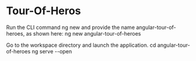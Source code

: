 # Tour-Of-Heros


Run the CLI command ng new and provide the name angular-tour-of-heroes, as shown here:
ng new angular-tour-of-heroes


Go to the workspace directory and launch the application.
cd angular-tour-of-heroes
ng serve --open
